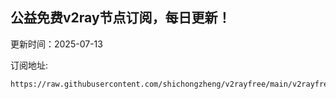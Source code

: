 ## 公益免费v2ray节点订阅，每日更新！
更新时间：2025-07-13

订阅地址:
```
https://raw.githubusercontent.com/shichongzheng/v2rayfree/main/v2rayfree
```

